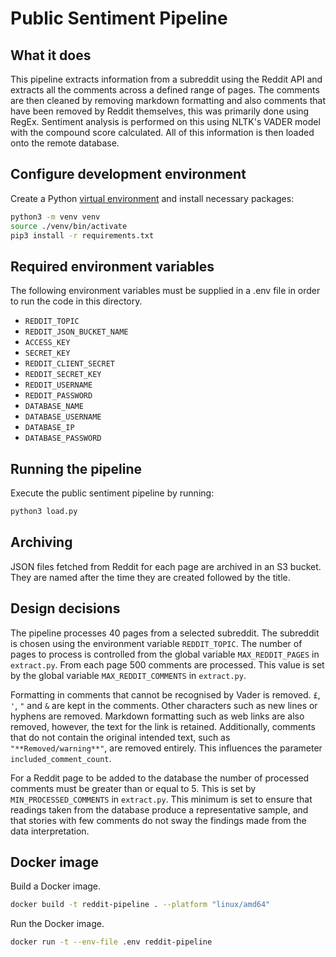 # Public Sentiment Pipeline

## What it does

This pipeline extracts information from a subreddit using the Reddit API and extracts all the comments across a defined range of pages. The comments
are then cleaned by removing markdown formatting and also comments that have been removed by Reddit themselves, this was primarily done using RegEx.
Sentiment analysis is performed on this using NLTK's VADER model with the compound score calculated. All of this
information is then loaded onto the remote database.

## Configure development environment

Create a Python [virtual environment](https://docs.python.org/3/library/venv.html) and install necessary packages:

```sh
python3 -m venv venv
source ./venv/bin/activate
pip3 install -r requirements.txt
```

## Required environment variables

The following environment variables must be supplied in a .env file in order to run the code in this directory.

- `REDDIT_TOPIC`
- `REDDIT_JSON_BUCKET_NAME`
- `ACCESS_KEY`
- `SECRET_KEY`
- `REDDIT_CLIENT_SECRET`
- `REDDIT_SECRET_KEY`
- `REDDIT_USERNAME`
- `REDDIT_PASSWORD`
- `DATABASE_NAME`
- `DATABASE_USERNAME`
- `DATABASE_IP`
- `DATABASE_PASSWORD`

## Running the pipeline

Execute the public sentiment pipeline by running:

```sh
python3 load.py
```

## Archiving

JSON files fetched from Reddit for each page are archived in an S3 bucket. They are named after the time they are created followed by the title.

## Design decisions

The pipeline processes 40 pages from a selected subreddit. The subreddit is chosen using the environment variable `REDDIT_TOPIC`. The number of pages to process is controlled from the global variable `MAX_REDDIT_PAGES` in `extract.py`. From each page 500 comments are processed. This value is set by the global variable `MAX_REDDIT_COMMENTS` in `extract.py`.

Formatting in comments that cannot be recognised by Vader is removed. `£`, `'`, `"` and `&` are kept in the comments. Other characters such as new lines or hyphens are removed. Markdown formatting such as web links are also removed, however, the text for the link is retained. Additionally, comments that do not contain the original intended text, such as `"**Removed/warning**"`, are removed entirely. This influences the parameter `included_comment_count`.

For a Reddit page to be added to the database the number of processed comments must be greater than or equal to 5. This is set by `MIN_PROCESSED_COMMENTS` in `extract.py`. This minimum is set to ensure that readings taken from the database produce a representative sample, and that stories with few comments do not sway the findings made from the data interpretation.

## Docker image

Build a Docker image.

```sh
docker build -t reddit-pipeline . --platform "linux/amd64"
```

Run the Docker image.

```sh
docker run -t --env-file .env reddit-pipeline
```
